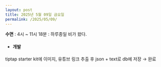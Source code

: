 ```yaml
---
layout: post
title: 2025년 5월 09일 금요일
permalink: /2025/05/09/
---
```

**수면** : 4시 ~ 11시 18분 : 하루종일 비가 왔다.
* #### 개발
tiptap starter kit에 이미지, 유튜브 링크 추출 후 json + text로 db에 저장 → 완료